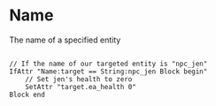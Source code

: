 # Name
<p>The name of a specified entity
<pre><code class="language-js">
// If the name of our targeted entity is "npc_jen"
IfAttr "Name:target == String:npc_jen Block begin"
    // Set jen's health to zero
    SetAttr "target.ea_health 0"
Block end
</code></pre>
